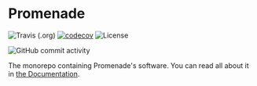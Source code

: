 # Promenade
![Travis (.org)](https://img.shields.io/travis/ohduran/Promenade.svg)
[![codecov](https://codecov.io/gh/ohduran/Promenade/branch/dev/graph/badge.svg)](https://codecov.io/gh/ohduran/Promenade)
![License](https://img.shields.io/badge/license-GPLv3-blue.svg)


![GitHub commit activity](https://img.shields.io/github/commit-activity/w/ohduran/Promenade.svg?style=flat-square)


The monorepo containing Promenade's software. You can read all about it in [the Documentation](https://promenade.readthedocs.io/en/latest/).
